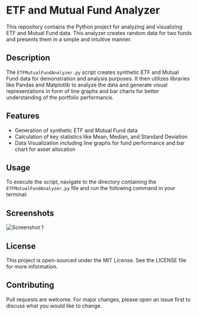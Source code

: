# ETF and Mutual Fund Analyzer

This repository contains the Python project for analyzing and visualizing ETF and Mutual Fund data. This analyzer creates random data for two funds and presents them in a simple and intuitive manner.

## Description

The `ETFMutualFundAnalyzer.py` script creates synthetic ETF and Mutual Fund data for demonstration and analysis purposes. It then utilizes libraries like Pandas and Matplotlib to analyze the data and generate visual representations in form of line graphs and bar charts for better understanding of the portfolio performance.

## Features

* Generation of synthetic ETF and Mutual Fund data
* Calculation of key statistics like Mean, Median, and Standard Deviation
* Data Visualization including line graphs for fund performance and bar chart for asset allocation

## Usage

To execute the script, navigate to the directory containing the `ETFMutualFundAnalyzer.py` file and run the following command in your terminal:


## Screenshots

![Screenshot 1](<img width="1000" alt="image" src="https://github.com/linhuimin007/ETF-Mutual-Fund-Analyzer/assets/93885882/f50c2cca-fb39-456b-a5e5-2da97cca9d14">)

## License

This project is open-sourced under the MIT License. See the LICENSE file for more information.

## Contributing

Pull requests are welcome. For major changes, please open an issue first to discuss what you would like to change.


